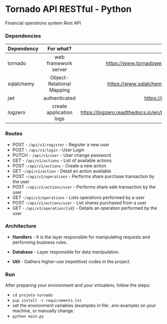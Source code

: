 # Tornado API RESTful - Python

Financial operations system Rest API

### Dependencies

| Dependency        | For what?           | Link  |
| ------------- |:-------------:| -----:|
| tornado | web framework server    |    https://www.tornadoweb.org/ |
| sqlalchemy      | Object-Relational Mapping | https://www.sqlalchemy.org/ |
| jwt      | authenticated | https://jwt.io/ |
| logzero | create application logs   |    https://logzero.readthedocs.io/en/latest/ |

### Routes

* POST - `/api/v1/register` - Register a new user
* POST - `/api/v1/login` - User Login
* PUTCH - `/api/v1/user` - User change password
* GET - `/api/v1/actions` - List of available actions
* POST -`/api/v1/actions` - Create a new action
* GET -`/api/v1/action` - Detail an action available
* POST -`/api/v1/operations` - Performs share purchase transaction by the user
* POST -`/api/v1/actions/user` - Performs share sale transaction by the user
* GET -`/api/v1/operations` - Lists operations performed by a user
* POST -`/api/v1/actions/user` - List shares purchased from a user
* GET - `/api/v1/operation/{id}` - Details an operation performed by the user

### Architecture

* **Handlers** - It is the layer responsible for manipulating requests and performing business rules.

* **Database** - Layer responsible for data manipulation.
    
* **Util** - Gathers higher-use (repetitive) codes in the project.



### Run
After preparing your environment and your virtualenv, follow the steps:

* `cd projeto-tornado`
* `pip install -r requirements.txt`
*  set the environment variables (examples in file: .env.example) on your machine, or manually change.
* `python main.py`
